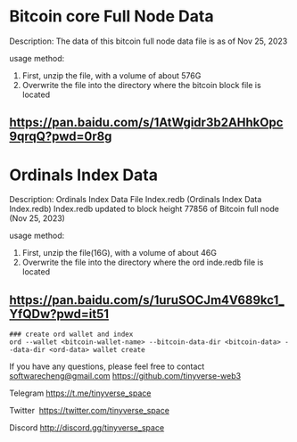 # Bitcoin core Full Node Data

Description:
The data of this bitcoin full node data file is as of Nov 25, 2023

usage method:
1. First, unzip the file, with a volume of about 576G
2. Overwrite the file into the directory where the bitcoin block file is located


https://pan.baidu.com/s/1AtWgidr3b2AHhkOpc9qrqQ?pwd=0r8g
--------------------------


# Ordinals Index Data

Description:
Ordinals Index Data File Index.redb (Ordinals Index Data Index.redb)
Index.redb updated to block height 77856 of Bitcoin full node (Nov 25, 2023)

usage method:
1. First, unzip the file(16G), with a volume of about 46G
2. Overwrite the file into the directory where the ord inde.redb file is located


https://pan.baidu.com/s/1uruSOCJm4V689kc1_YfQDw?pwd=it51
--------------------------

```shell
### create ord wallet and index
ord --wallet <bitcoin-wallet-name> --bitcoin-data-dir <bitcoin-data> --data-dir <ord-data> wallet create
```

If you have any questions, please feel free to contact softwarecheng@gmail.com
https://github.com/tinyverse-web3

Telegram
https://t.me/tinyverse_space

Twitter 
https://twitter.com/tinyverse_space

Discord
http://discord.gg/tinyverse_space


